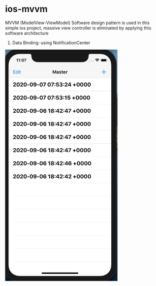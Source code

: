 # ios-mvvm
MVVM (ModelView-ViewModel) Software design pattern is used in this simple ios project, massive view controller is eliminated by applying this software architecture

1. Data Binding: using NotificationCenter

![alt text](https://github.com/mdo91/ios-mvvm/blob/master/MasterDetail/screenShot.png)
